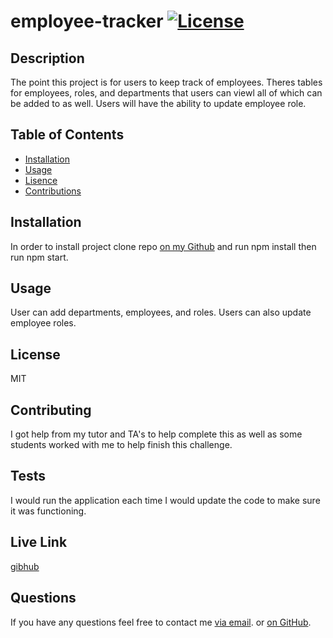 # employee-tracker [![License](https://img.shields.io/static/v1?label=License&message=MIT&color=blueviolet&style=for-the-badge)](https://opensource.org/licenses/MIT)

## Description
The point this project is for users to keep track of employees. Theres tables for employees, roles, and departments that users can viewl all of which can be added to as well. Users will have the ability to update employee role.

## Table of Contents
- [Installation](#installation)
- [Usage](#usage)
- [Lisence](#lisence)
- [Contributions](#contributions)

## Installation
In order to install project clone repo [on my Github](https://github.com/vhivestate/employee-tracker) and run npm install then run npm start.

## Usage
User can add departments, employees, and roles. Users can also update employee roles.

## License
MIT

## Contributing 
I got help from my tutor and TA's to help complete this as well as some students worked with me to help finish this challenge.

## Tests 
I would run the application each time I would update the code to make sure it was functioning.

## Live Link
[gibhub](https://vhivestate.github.io/employee-tracker/)

## Questions
 If you have any questions feel free to contact me [via email](mailto:garcia.valeria001@gmail.com). or [on GitHub](https://github.com/vhivestate).